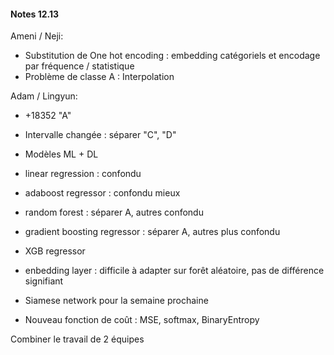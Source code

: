 #### Notes 12.13

Ameni / Neji:

- Substitution de One hot encoding : embedding catégoriels et encodage par fréquence / statistique
- Problème de classe A : Interpolation

Adam / Lingyun:

- +18352 "A"
- Intervalle changée : séparer "C", "D"
- Modèles ML + DL
- linear regression : confondu
- adaboost regressor : confondu mieux
- random forest : séparer A, autres confondu
- gradient boosting regressor : séparer A, autres plus confondu
- XGB regressor
- enbedding layer : difficile à adapter sur forêt aléatoire, pas de différence signifiant 
- Siamese network pour  la semaine prochaine

- Nouveau fonction de coût : MSE, softmax, BinaryEntropy

Combiner le travail de 2 équipes
